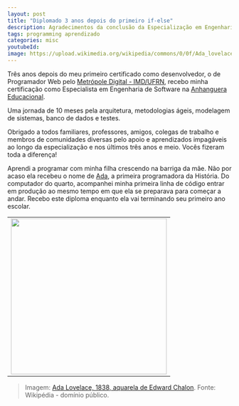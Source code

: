 ```yaml
---
layout: post
title: "Diplomado 3 anos depois do primeiro if-else"
description: Agradecimentos da conclusão da Especialização em Engenharia de Software
tags: programming aprendizado
categories: misc
youtubeId:
image: https://upload.wikimedia.org/wikipedia/commons/0/0f/Ada_lovelace.jpg
---
```


Três anos depois do meu primeiro certificado como desenvolvedor, o de Programador Web pelo [Metrópole Digital - IMD/UFRN](https://portal.imd.ufrn.br/portal/), recebo minha certificação como Especialista em Engenharia de Software na [Anhanguera Educacional](https://www.anhanguera.com/).

Uma jornada de 10 meses pela arquitetura, metodologias ágeis, modelagem de sistemas, banco de dados e testes.

Obrigado a todos familiares, professores, amigos, colegas de trabalho e membros de comunidades diversas pelo apoio e aprendizados impagáveis ao longo da especialização e nos últimos três anos e meio. Vocês fizeram toda a diferença!

Aprendi a programar com minha filha crescendo na barriga da mãe. Não por acaso ela recebeu o nome de [Ada](https://pt.wikipedia.org/wiki/Ada_Lovelace), a primeira programadora da História. Do computador do quarto, acompanhei minha primeira linha de código entrar em produção ao mesmo tempo em que ela se preparava para começar a andar. Recebo este diploma enquanto ela vai terminando seu primeiro ano escolar.

<table cellpadding="0" cellspacing="0" border="0" width="100%">
<tr><td align="center">
  <img src="https://upload.wikimedia.org/wikipedia/commons/0/0f/Ada_lovelace.jpg" width="350">
</td></tr>
</table>

>Imagem: [Ada Lovelace, 1838, aquarela de Edward Chalon](https://commons.wikimedia.org/wiki/File:Ada_lovelace.jpg?uselang=pt#Licenciamento). Fonte: Wikipédia - domínio público.
